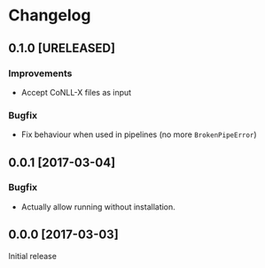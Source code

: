 Changelog
=========

## 0.1.0 [URELEASED]
### Improvements
  - Accept CoNLL-X files as input

### Bugfix
  - Fix behaviour when used in pipelines  (no more `BrokenPipeError`)

## 0.0.1 [2017-03-04]
### Bugfix
  - Actually allow running without installation.

## 0.0.0 [2017-03-03]
Initial release
